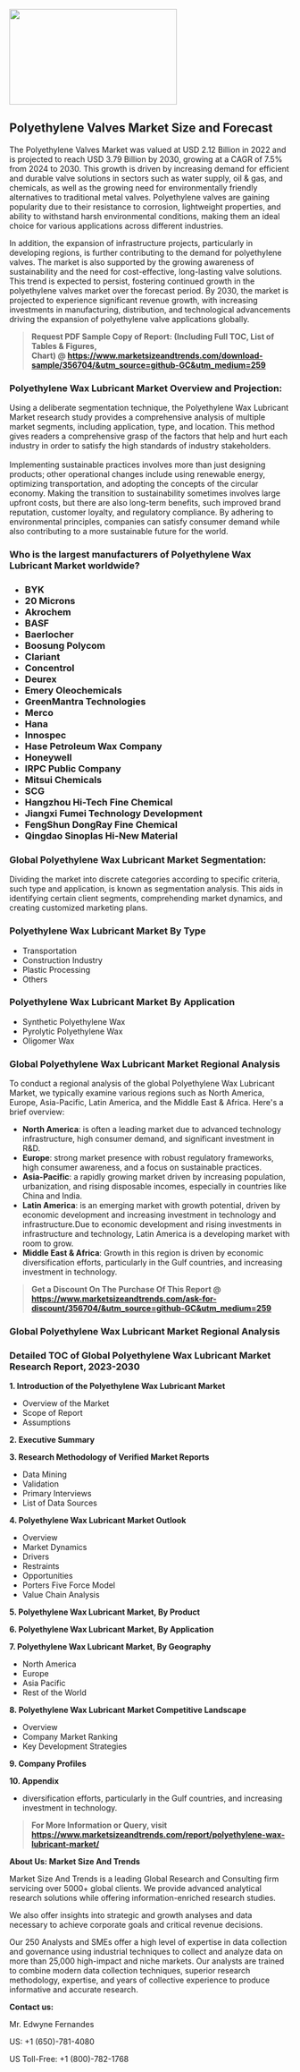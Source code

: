<p><img class="alignnone size-medium wp-image-20088" src="https://ffe5etoiles.com/wp-content/uploads/2024/12/MST1-300x171.png" alt="" width="300" height="171" /></p><h2>Polyethylene Valves Market Size and Forecast</h2><p>The Polyethylene Valves Market was valued at USD 2.12 Billion in 2022 and is projected to reach USD 3.79 Billion by 2030, growing at a CAGR of 7.5% from 2024 to 2030. This growth is driven by increasing demand for efficient and durable valve solutions in sectors such as water supply, oil & gas, and chemicals, as well as the growing need for environmentally friendly alternatives to traditional metal valves. Polyethylene valves are gaining popularity due to their resistance to corrosion, lightweight properties, and ability to withstand harsh environmental conditions, making them an ideal choice for various applications across different industries.</p><p>In addition, the expansion of infrastructure projects, particularly in developing regions, is further contributing to the demand for polyethylene valves. The market is also supported by the growing awareness of sustainability and the need for cost-effective, long-lasting valve solutions. This trend is expected to persist, fostering continued growth in the polyethylene valves market over the forecast period. By 2030, the market is projected to experience significant revenue growth, with increasing investments in manufacturing, distribution, and technological advancements driving the expansion of polyethylene valve applications globally.</p></p><blockquote id="" class=""><strong>Request PDF Sample Copy of Report: (Including Full TOC, List of Tables &amp; Figures, Chart)&nbsp;@&nbsp;<strong><a href="https://www.marketsizeandtrends.com/download-sample/356704/&utm_source=github-GC&utm_medium=259" target="_blank">https://www.marketsizeandtrends.com/download-sample/356704/&utm_source=github-GC&utm_medium=259</a></strong></strong></blockquote><h3 id="" class="">Polyethylene Wax Lubricant Market&nbsp;Overview and Projection:</h3><p id="" class="">Using a deliberate segmentation technique, the Polyethylene Wax Lubricant Market research study provides a comprehensive analysis of multiple market segments, including application, type, and location. This method gives readers a comprehensive grasp of the factors that help and hurt each industry in order to satisfy the high standards of industry stakeholders. <br /> <br />Implementing sustainable practices involves more than just designing products; other operational changes include using renewable energy, optimizing transportation, and adopting the concepts of the circular economy. Making the transition to sustainability sometimes involves large upfront costs, but there are also long-term benefits, such improved brand reputation, customer loyalty, and regulatory compliance. By adhering to environmental principles, companies can satisfy consumer demand while also contributing to a more sustainable future for the world.</p><h3 id="" class="">Who is the largest manufacturers of&nbsp;Polyethylene Wax Lubricant Market worldwide?</h3><h3 class=""><p><ul><li>BYK </li><li> 20 Microns </li><li> Akrochem </li><li> BASF </li><li> Baerlocher </li><li> Boosung Polycom </li><li> Clariant </li><li> Concentrol </li><li> Deurex </li><li> Emery Oleochemicals </li><li> GreenMantra Technologies </li><li> Merco </li><li> Hana </li><li> Innospec </li><li> Hase Petroleum Wax Company </li><li> Honeywell </li><li> IRPC Public Company </li><li> Mitsui Chemicals </li><li> SCG </li><li> Hangzhou Hi-Tech Fine Chemical </li><li> Jiangxi Fumei Technology Development </li><li> FengShun DongRay Fine Chemical </li><li> Qingdao Sinoplas Hi-New Material</li></ul></p></h3><h3 id="" class="">Global&nbsp;Polyethylene Wax Lubricant Market Segmentation:</h3><p id="" class="">Dividing the market into discrete categories according to specific criteria, such type and application, is known as segmentation analysis. This aids in identifying certain client segments, comprehending market dynamics, and creating customized marketing plans.</p><h3 id="" class="">Polyethylene Wax Lubricant Market&nbsp;By Type</h3><p><p><ul><li>Transportation</li><li> Construction Industry</li><li> Plastic Processing</li><li> Others</p></li></ul></p></p><h3 id="" class="">Polyethylene Wax Lubricant Market&nbsp;By Application</h3><p class=""><p><ul><li>Synthetic Polyethylene Wax</li><li> Pyrolytic Polyethylene Wax</li><li> Oligomer Wax</li></ul></p></p><h3 id="" class="">Global Polyethylene Wax Lubricant Market Regional Analysis</h3><p id="" class="">To conduct a regional analysis of the global Polyethylene Wax Lubricant Market, we typically examine various regions such as North America, Europe, Asia-Pacific, Latin America, and the Middle East &amp; Africa. Here's a brief overview:</p><ul><li><strong>North America</strong>: is often a leading market due to advanced technology infrastructure, high consumer demand, and significant investment in R&amp;D.</li><li><strong>Europe</strong>: strong market presence with robust regulatory frameworks, high consumer awareness, and a focus on sustainable practices.</li><li><strong>Asia-Pacific</strong>: a rapidly growing market driven by increasing population, urbanization, and rising disposable incomes, especially in countries like China and India.</li><li><strong>Latin America</strong>: is an emerging market with growth potential, driven by economic development and increasing investment in technology and infrastructure.Due to economic development and rising investments in infrastructure and technology, Latin America is a developing market with room to grow.</li><li><strong>Middle East &amp; Africa</strong>: Growth in this region is driven by economic diversification efforts, particularly in the Gulf countries, and increasing investment in technology.</li></ul><blockquote id="" class=""><strong>Get a Discount On The Purchase Of This Report @ <strong><a href="https://www.marketsizeandtrends.com/ask-for-discount/356704/&utm_source=github-GC&utm_medium=259" target="_blank">https://www.marketsizeandtrends.com/ask-for-discount/356704/&utm_source=github-GC&utm_medium=259</a></strong></strong></blockquote><h3 id="" class="">Global Polyethylene Wax Lubricant Market Regional Analysis</h3><h3 id="" class="">Detailed TOC of Global Polyethylene Wax Lubricant Market Research Report, 2023-2030</h3><p id="" class=""><strong>1. Introduction of the Polyethylene Wax Lubricant Market</strong></p><ul><li>Overview of the Market</li><li>Scope of Report</li><li>Assumptions</li></ul><p id="" class=""><strong>2. Executive Summary</strong></p><p id="" class=""><strong>3. Research Methodology of Verified Market Reports</strong></p><ul><li>Data Mining</li><li>Validation</li><li>Primary Interviews</li><li>List of Data Sources</li></ul><p id="" class=""><strong>4. Polyethylene Wax Lubricant Market Outlook</strong></p><ul><li>Overview</li><li>Market Dynamics</li><li>Drivers</li><li>Restraints</li><li>Opportunities</li><li>Porters Five Force Model</li><li>Value Chain Analysis</li></ul><p id="" class=""><strong>5. Polyethylene Wax Lubricant Market, By Product</strong></p><p id="" class=""><strong>6. Polyethylene Wax Lubricant Market, By Application</strong></p><p id="" class=""><strong>7. Polyethylene Wax Lubricant Market, By Geography</strong></p><ul><li>North America</li><li>Europe</li><li>Asia Pacific</li><li>Rest of the World</li></ul><p id="" class=""><strong>8. Polyethylene Wax Lubricant Market Competitive Landscape</strong></p><ul><li>Overview</li><li>Company Market Ranking</li><li>Key Development Strategies</li></ul><p id="" class=""><strong>9. Company Profiles</strong></p><p id="" class=""><strong>10. Appendix</strong></p><ul><li>diversification efforts, particularly in the Gulf countries, and increasing investment in technology.</li></ul><blockquote id="" class=""><strong>For More Information or Query, visit <strong><strong><a href="https://www.marketsizeandtrends.com/report/polyethylene-wax-lubricant-market/" target="_blank">https://www.marketsizeandtrends.com/report/polyethylene-wax-lubricant-market/</a></strong></strong></strong></blockquote><p id="" class=""><strong>About Us: Market Size And Trends</strong></p><p id="" class="">Market Size And Trends is a leading Global Research and Consulting firm servicing over 5000+ global clients. We provide advanced analytical research solutions while offering information-enriched research studies.</p><p id="" class="">We also offer insights into strategic and growth analyses and data necessary to achieve corporate goals and critical revenue decisions.</p><p id="" class="">Our 250 Analysts and SMEs offer a high level of expertise in data collection and governance using industrial techniques to collect and analyze data on more than 25,000 high-impact and niche markets. Our analysts are trained to combine modern data collection techniques, superior research methodology, expertise, and years of collective experience to produce informative and accurate research.</p><p id="" class=""><strong>Contact us:</strong></p><p id="" class="">Mr. Edwyne Fernandes</p><p id="" class="">US: +1 (650)-781-4080</p><p id="" class="">US Toll-Free: +1 (800)-782-1768</p>
